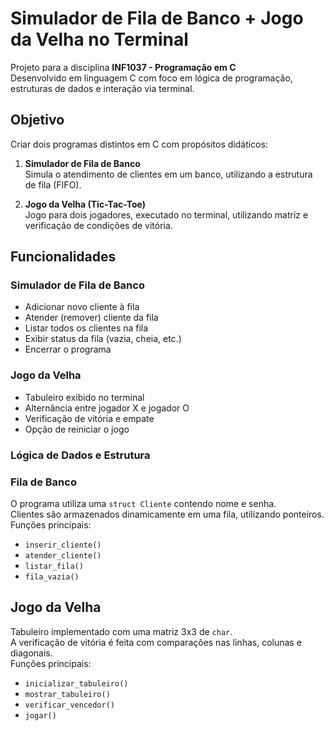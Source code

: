 # Simulador de Fila de Banco + Jogo da Velha no Terminal

Projeto para a disciplina **INF1037 - Programação em C**  
Desenvolvido em linguagem C com foco em lógica de programação, estruturas de dados e interação via terminal.

## Objetivo

Criar dois programas distintos em C com propósitos didáticos:

1. **Simulador de Fila de Banco**  
   Simula o atendimento de clientes em um banco, utilizando a estrutura de fila (FIFO).

2. **Jogo da Velha (Tic-Tac-Toe)**  
   Jogo para dois jogadores, executado no terminal, utilizando matriz e verificação de condições de vitória.

## Funcionalidades

### Simulador de Fila de Banco
- Adicionar novo cliente à fila
- Atender (remover) cliente da fila
- Listar todos os clientes na fila
- Exibir status da fila (vazia, cheia, etc.)
- Encerrar o programa

### Jogo da Velha
- Tabuleiro exibido no terminal
- Alternância entre jogador X e jogador O
- Verificação de vitória e empate
- Opção de reiniciar o jogo

### Lógica de Dados e Estrutura

### Fila de Banco
O programa utiliza uma `struct Cliente` contendo nome e senha.  
Clientes são armazenados dinamicamente em uma fila, utilizando ponteiros.  
Funções principais:
- `inserir_cliente()`
- `atender_cliente()`
- `listar_fila()`
- `fila_vazia()`

## Jogo da Velha
Tabuleiro implementado com uma matriz 3x3 de `char`.  
A verificação de vitória é feita com comparações nas linhas, colunas e diagonais.  
Funções principais:
- `inicializar_tabuleiro()`
- `mostrar_tabuleiro()`
- `verificar_vencedor()`
- `jogar()`

